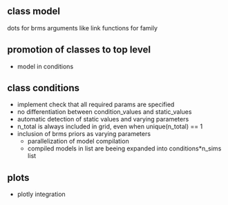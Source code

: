 
## class model
dots for brms arguments like link functions for family



## promotion of classes to top level
- model in conditions


## class conditions
- implement check that all required params are specified
- no differentiation between condition_values and static_values
- automatic detection of static values and varying parameters
- n_total is always included in grid, even when unique(n_total) == 1
- inclusion of brms priors as varying parameters
  - parallelization of model compilation
  - compiled models in list are beeing expanded into conditions*n_sims list
  
  
## plots
- plotly integration